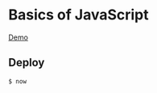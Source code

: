 # Basics of JavaScript

[Demo](https://scorum-lectures-js-basics.andrewwwavdeev.now.sh/)

## Deploy
```shell
$ now
```
